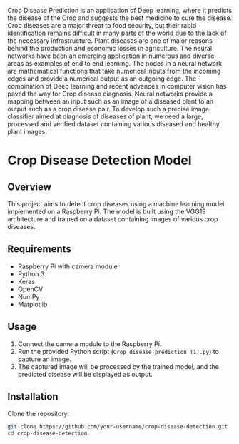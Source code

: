 Crop Disease Prediction is an application of Deep learning, where it predicts the disease of the Crop and suggests the best medicine to cure the disease. Crop diseases are a major threat to food security, but their rapid identification remains difficult in many parts of the world due to the lack of the necessary infrastructure. Plant diseases are one of major reasons behind the production and economic losses in agriculture.
The neural networks have been an emerging application in numerous and diverse areas as examples of end to end learning. The nodes in a neural network are mathematical functions that take numerical inputs from the incoming edges and provide a numerical output as an outgoing edge.
The combination of Deep learning and recent advances in computer vision has paved the way for Crop disease diagnosis. 
Neural networks provide a mapping between an input such as an image of a diseased plant to an output such as a crop disease pair. 
To develop such a precise image classifier aimed at diagnosis of diseases of plant, we need a large, processed and verified dataset containing various diseased and healthy plant images.


# Crop Disease Detection Model

## Overview

This project aims to detect crop diseases using a machine learning model implemented on a Raspberry Pi. The model is built using the VGG19 architecture and trained on a dataset containing images of various crop diseases.

## Requirements

- Raspberry Pi with camera module
- Python 3
- Keras
- OpenCV
- NumPy
- Matplotlib

## Usage

1. Connect the camera module to the Raspberry Pi.
2. Run the provided Python script (`Crop_disease_prediction (1).py`) to capture an image.
3. The captured image will be processed by the trained model, and the predicted disease will be displayed as output.

## Installation

Clone the repository:

```bash
git clone https://github.com/your-username/crop-disease-detection.git
cd crop-disease-detection
